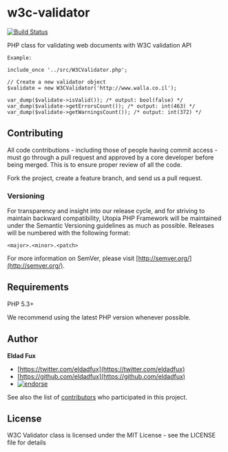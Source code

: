 # w3c-validator

[![Build Status](https://travis-ci.org/eldadfux/w3c-validator.png?branch=master)](https://travis-ci.org/eldadfux/w3c-validator)

PHP class for validating web documents with W3C validation API

    Example:

    include_once '../src/W3CValidator.php';

    // Create a new validator object
    $validate = new W3CValidator('http://www.walla.co.il');

    var_dump($validate->isValid()); /* output: bool(false) */
    var_dump($validate->getErrorsCount()); /* output: int(463) */
    var_dump($validate->getWarningsCount()); /* output: int(372) */

## Contributing

All code contributions - including those of people having commit access - must go through a pull request and approved by a core developer before being merged. This is to ensure proper review of all the code.

Fork the project, create a feature branch, and send us a pull request.


### Versioning

For transparency and insight into our release cycle, and for striving to maintain backward compatibility, Utopia PHP Framework will be maintained under the Semantic Versioning guidelines as much as possible. Releases will be numbered with the following format:

`<major>.<minor>.<patch>`

For more information on SemVer, please visit [http://semver.org/](http://semver.org/).

## Requirements

PHP 5.3+

We recommend using the latest PHP version whenever possible.

## Author

**Eldad Fux**

+ [https://twitter.com/eldadfux](https://twitter.com/eldadfux)
+ [https://github.com/eldadfux](https://github.com/eldadfux)
+ [![endorse](https://api.coderwall.com/eldadfux/endorsecount.png)](https://coderwall.com/eldadfux)

See also the list of [contributors](https://github.com/composer/satis/contributors) who participated in this project.

## License

W3C Validator class is licensed under the MIT License - see the LICENSE file for details
